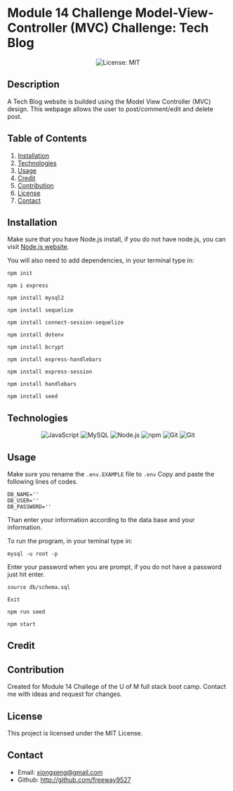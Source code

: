 # Module 14 Challenge Model-View-Controller (MVC) Challenge: Tech Blog

<p align="center">
  <img src="https://img.shields.io/badge/License-MIT-blue" alt="License: MIT">
</p>

## Description
A Tech Blog website is builded using the Model View Controller (MVC) design. This webpage allows the user to post/comment/edit and delete post.

## Table of Contents
1. [Installation](#installation)
2. [Technologies](#technologies)
3. [Usage](#usage)
4. [Credit](#credit)
5. [Contribution](#contribution)
6. [License](#license)
7. [Contact](#contact)

## Installation
Make sure that you have Node.js install, if you do not have node.js, you can visit [Node.js website](https://nodejs.org/en).

You will also need to add dependencies, in your terminal type in:

```
npm init
```
```
npm i express
```
```
npm install mysql2
```
```
npm install sequelize
```
```
npm install connect-session-sequelize
```
```
npm install dotenv
```
```
npm install bcrypt
```
```
npm install express-handlebars
```
```
npm install express-session
```
```
npm install handlebars
```
```
npm install seed
```



## Technologies
<p align="center">
  <img src="https://img.shields.io/badge/-JavaScript-blue?logo=JavaScript&logoColor=white" alt="JavaScript">
  <img src="https://img.shields.io/badge/-MySQL-red?logo=MySQL&logoColor=white" alt="MySQL">
  <img src="https://img.shields.io/badge/-Node.js-purple?logo=Node.js&logoColor=white" alt="Node.js">
  <img src="https://img.shields.io/badge/-npm-CB3837?logo=npm&logoColor=white" alt="npm">
  <img src="https://img.shields.io/badge/-Git-orange?logo=Git&logoColor=white" alt="Git">
  <img src="https://img.shields.io/badge/-Insomnia-purple?logo=Git&logoColor=white" alt="Git">
</p>

## Usage
Make sure you rename the `.env.EXAMPLE` file to `.env` Copy and paste the following lines of codes. 

```
DB_NAME=''
DB_USER=''
DB_PASSWORD=''
```
Than enter your information according to the data base and your information.

To run the program, in your teminal type in:
```
mysql -u root -p
```
Enter your password when you are prompt, if you do not have a password just hit enter.
```
source db/schema.sql
```
```
Exit
```

```
npm run seed
```
```
npm start
```


## Credit

## Contribution
Created for Module 14 Challege of the U of M full stack boot camp. Contact me with ideas and request for changes.

## License
This project is licensed under the MIT License.

## Contact
 * Email: xiongxeng@gmail.com
 * Github: http://github.com/freeway9527